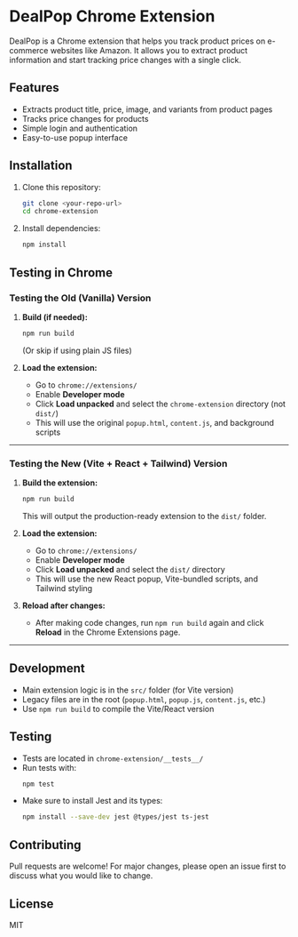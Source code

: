 # DealPop Chrome Extension

DealPop is a Chrome extension that helps you track product prices on e-commerce websites like Amazon. It allows you to extract product information and start tracking price changes with a single click.

## Features
- Extracts product title, price, image, and variants from product pages
- Tracks price changes for products
- Simple login and authentication
- Easy-to-use popup interface

## Installation
1. Clone this repository:
   ```sh
   git clone <your-repo-url>
   cd chrome-extension
   ```
2. Install dependencies:
   ```sh
   npm install
   ```

## Testing in Chrome

### Testing the **Old (Vanilla)** Version

1. **Build (if needed):**
   ```sh
   npm run build
   ```
   (Or skip if using plain JS files)

2. **Load the extension:**
   - Go to `chrome://extensions/`
   - Enable **Developer mode**
   - Click **Load unpacked** and select the `chrome-extension` directory (not `dist/`)
   - This will use the original `popup.html`, `content.js`, and background scripts

---

### Testing the **New (Vite + React + Tailwind)** Version

1. **Build the extension:**
   ```sh
   npm run build
   ```
   This will output the production-ready extension to the `dist/` folder.

2. **Load the extension:**
   - Go to `chrome://extensions/`
   - Enable **Developer mode**
   - Click **Load unpacked** and select the `dist/` directory
   - This will use the new React popup, Vite-bundled scripts, and Tailwind styling

3. **Reload after changes:**
   - After making code changes, run `npm run build` again and click **Reload** in the Chrome Extensions page.

---

## Development
- Main extension logic is in the `src/` folder (for Vite version)
- Legacy files are in the root (`popup.html`, `popup.js`, `content.js`, etc.)
- Use `npm run build` to compile the Vite/React version

## Testing
- Tests are located in `chrome-extension/__tests__/`
- Run tests with:
  ```sh
  npm test
  ```
- Make sure to install Jest and its types:
  ```sh
  npm install --save-dev jest @types/jest ts-jest
  ```

## Contributing
Pull requests are welcome! For major changes, please open an issue first to discuss what you would like to change.

## License
MIT 